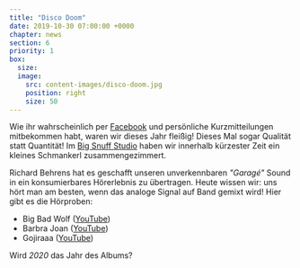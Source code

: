 ```yaml
---
title: "Disco Doom"
date: 2019-10-30 07:00:00 +0000
chapter: news
section: 6
priority: 1
box:
  size:
  image:
    src: content-images/disco-doom.jpg
    position: right
    size: 50
---
```

Wie ihr wahrscheinlich per [Facebook](https://www.facebook.com/deafflow) und persönliche Kurzmitteilungen mitbekommen habt, waren wir dieses Jahr fleißig!
Dieses Mal sogar Qualität statt Quantität!
Im [Big Snuff Studio](https://www.bigsnuffstudio.com/) haben wir innerhalb kürzester Zeit ein kleines Schmankerl zusammengezimmert.

Richard Behrens hat es geschafft unseren unverkennbaren _"Garagé"_ Sound in ein konsumierbares Hörerlebnis zu übertragen.
Heute wissen wir: uns hört man am besten, wenn das analoge Signal auf Band gemixt wird! Hier gibt es die Hörproben:

* Big Bad Wolf ([YouTube](https://www.youtube.com/watch?v=ET_fiMwics0))
* Barbra Joan ([YouTube](https://www.youtube.com/watch?v=xgEBHVtst3o))
* Gojiraaa ([YouTube](https://www.youtube.com/watch?v=UkK5kNEj020))

Wird *2020* das Jahr des Albums?
